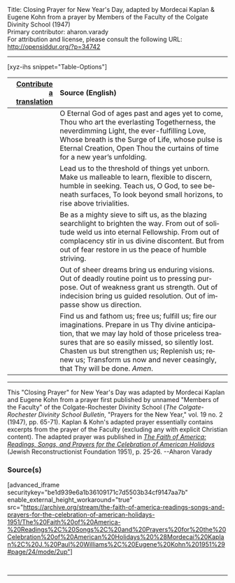 <html>
<head></head>
<body>
Title: Closing Prayer for New Year's Day, adapted by Mordecai Kaplan & Eugene Kohn from a prayer by Members of the Faculty of the Colgate Divinity School (1947)<br />
Primary contributor: aharon.varady<br />
For attribution and license, please consult the following URL: <a href="http://opensiddur.org/?p=34742">http://opensiddur.org/?p=34742</a>
<p />
<hr />

[xyz-ihs snippet="Table-Options"]<table style="margin-left: auto; margin-right: auto;" class="draggable">
<thead><tr><th id="x" style="text-align: right;"><a href="/translate/" target="_blank" rel="noopener">Contribute a translation</a></th><th style="text-align: left;">Source (English)</th></tr></thead>
<tbody>
<tr><td style="vertical-align:top;">
<div class="liturgy" lang="he">

</span></div></td>
 
<td style="vertical-align:top;">
<div class="english" lang="en">
O Eternal God of ages past and ages yet to come, 
Thou who art the everlasting Togetherness, the neverdimming Light, the ever-fulfilling Love, 
Whose breath is the Surge of Life, whose pulse is Eternal Creation, 
Open Thou the curtains of time for a new year’s unfolding. 
</div></td></tr>


<tr><td style="vertical-align:top;">
<div class="liturgy" lang="he">

</span></div></td>
 
<td style="vertical-align:top;">
<div class="english" lang="en">
Lead us to the threshold of things yet unborn. 
Make us malleable to learn, flexible to discern, humble in seeking. 
Teach us, O God, to see beneath surfaces,  
To look beyond small horizons, to rise above trivialities. 
</div></td></tr>


<tr><td style="vertical-align:top;">
<div class="liturgy" lang="he">

</span></div></td>
 
<td style="vertical-align:top;">
<div class="english" lang="en">
Be as a mighty sieve to sift us, as the blazing searchlight to brighten the way.
From out of solitude weld us into eternal Fellowship. 
From out of complacency stir in us divine discontent. 
But from out of fear restore in us the peace of humble striving. 
</div></td></tr>


<tr><td style="vertical-align:top;">
<div class="liturgy" lang="he">

</span></div></td>
 
<td style="vertical-align:top;">
<div class="english" lang="en">
Out of sheer dreams bring us enduring visions. 
Out of deadly routine point us to pressing purpose. 
Out of weakness grant us strength. 
Out of indecision bring us guided resolution. 
Out of impasse show us direction. 
</div></td></tr>


<tr><td style="vertical-align:top;">
<div class="liturgy" lang="he">

</span></div></td>
 
<td style="vertical-align:top;">
<div class="english" lang="en">
Find us and fathom us; 
free us; 
fulfill us; 
fire our imaginations. 
Prepare in us Thy divine anticipation, 
that we may lay hold of those priceless treasures 
that are so easily missed, 
so silently lost. 
Chasten us but strengthen us; 
Replenish us; 
renew us; 
Transform us now and never ceasingly, 
that Thy will be done. 
<em>Amen</em>. 
</div></td></tr>
</tbody></table>

<hr />

This "Closing Prayer" for New Year's Day was adapted by Mordecai Kaplan and Eugene Kohn from a prayer first published by unnamed "Members of the Faculty" of the Colgate-Rochester Divinity School (<em>The Colgate-Rochester Divinity School Bulletin</em>, "Prayers for the New Year," vol. 19 no. 2 (1947), pp. 65-71). Kaplan & Kohn's adapted prayer essentially contains excerpts from the prayer of the Faculty (excluding any with explicit Christian content). The adapted prayer was published in <em><a href="/?p=34753">The Faith of America: Readings, Songs, and Prayers for the Celebration of American Holidays</a></em> (Jewish Reconstructionist Foundation 1951), p. 25-26. --Aharon Varady


<h3>Source(s)</h3>

[advanced_iframe securitykey="be1d939e6a1b36109171c7d5503b34cf9147aa7b" enable_external_height_workaround="true" src="https://archive.org/stream/the-faith-of-america-readings-songs-and-prayers-for-the-celebration-of-american-holidays-1951/The%20Faith%20of%20America-%20Readings%2C%20Songs%2C%20and%20Prayers%20for%20the%20Celebration%20of%20American%20Holidays%20%28Mordecai%20Kaplan%2C%20J.%20Paul%20Williams%2C%20Eugene%20Kohn%201951%29#page/24/mode/2up"]

&nbsp;

<hr />

&nbsp;
</body>
</html>